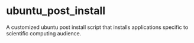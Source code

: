 ubuntu_post_install
===================

A customized ubuntu post install script that installs applications specific to scientific computing audience.
